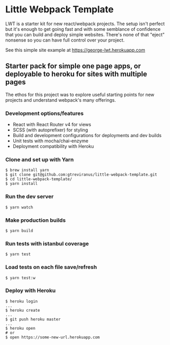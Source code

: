 # Little Webpack Template
LWT is a starter kit for new react/webpack projects. The setup isn't perfect but it's enough to get going fast and with some semblance of confidence that you can build and deploy simple websites. There's none of that "eject" nonsense so you can have full control over your project.

See this simple site example at https://george-lwt.herokuapp.com

## Starter pack for simple one page apps, or deployable to heroku for sites with multiple pages
The ethos for this project was to explore useful starting points for new projects and understand webpack's many offerings.

### Development options/features
- React with React Router v4 for views
- SCSS (with autoprefixer) for styling
- Build and development configurations for deployments and dev builds
- Unit tests with mocha/chai-enzyme
- Deployment compatibility with Heroku

### Clone and set up with Yarn
```shell 
$ brew install yarn
$ git clone git@github.com:gtreviranus/little-webpack-template.git
$ cd little-webpack-template/
$ yarn install
```

### Run the dev server
```shell
$ yarn watch
```

### Make production builds
```shell
$ yarn build
```

### Run tests with istanbul coverage
```shell
$ yarn test
```

### Load tests on each file save/refresh
```shell
$ yarn test:w
```

### Deploy with Heroku
```shell
$ heroku login
...
$ heroku create
...
$ git push heroku master
...
$ heroku open
# or
$ open https://some-new-url.herokuapp.com
```
